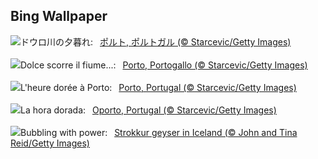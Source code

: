 ## Bing Wallpaper
![](https://www.bing.com/th?id=OHR.PortoSunset_JA-JP4070269520_UHD.jpg&w=1000)ドウロ川の夕暮れ:&nbsp;&ensp;[ポルト, ポルトガル (© Starcevic/Getty Images)](https://www.bing.com/th?id=OHR.PortoSunset_JA-JP4070269520_UHD.jpg)
<br><br/>
![](https://www.bing.com/th?id=OHR.PortoSunset_IT-IT1632622830_UHD.jpg&w=1000)Dolce scorre il fiume...:&nbsp;&ensp;[Porto, Portogallo (© Starcevic/Getty Images)](https://www.bing.com/th?id=OHR.PortoSunset_IT-IT1632622830_UHD.jpg)
<br><br/>
![](https://www.bing.com/th?id=OHR.PortoSunset_FR-FR7243507947_UHD.jpg&w=1000)L'heure dorée à Porto:&nbsp;&ensp;[Porto, Portugal (© Starcevic/Getty Images)](https://www.bing.com/th?id=OHR.PortoSunset_FR-FR7243507947_UHD.jpg)
<br><br/>
![](https://www.bing.com/th?id=OHR.PortoSunset_ES-ES3099666552_UHD.jpg&w=1000)La hora dorada:&nbsp;&ensp;[Oporto, Portugal (© Starcevic/Getty Images)](https://www.bing.com/th?id=OHR.PortoSunset_ES-ES3099666552_UHD.jpg)
<br><br/>
![](https://www.bing.com/th?id=OHR.IcelandGeyser_EN-GB0103989552_UHD.jpg&w=1000)Bubbling with power:&nbsp;&ensp;[Strokkur geyser in Iceland (© John and Tina Reid/Getty Images)](https://www.bing.com/th?id=OHR.IcelandGeyser_EN-GB0103989552_UHD.jpg)
<br><br/>
